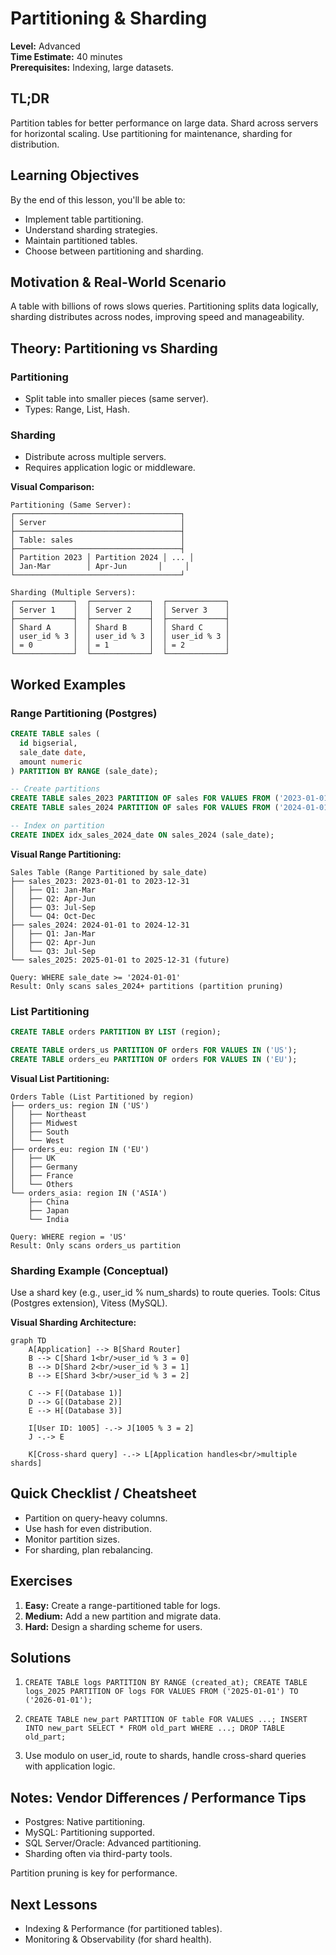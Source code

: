 # Partitioning & Sharding

**Level:** Advanced  
**Time Estimate:** 40 minutes  
**Prerequisites:** Indexing, large datasets.

## TL;DR
Partition tables for better performance on large data. Shard across servers for horizontal scaling. Use partitioning for maintenance, sharding for distribution.

## Learning Objectives
By the end of this lesson, you'll be able to:
- Implement table partitioning.
- Understand sharding strategies.
- Maintain partitioned tables.
- Choose between partitioning and sharding.

## Motivation & Real-World Scenario
A table with billions of rows slows queries. Partitioning splits data logically, sharding distributes across nodes, improving speed and manageability.

## Theory: Partitioning vs Sharding

### Partitioning
- Split table into smaller pieces (same server).
- Types: Range, List, Hash.

### Sharding
- Distribute across multiple servers.
- Requires application logic or middleware.

**Visual Comparison:**
```
Partitioning (Same Server):
┌─────────────────────────────────────┐
│ Server                              │
├─────────────────────────────────────┤
│ Table: sales                        │
├─────────────────────────────────────┤
│ Partition 2023 │ Partition 2024 │ ... │
│ Jan-Mar        │ Apr-Jun       │     │
└─────────────────────────────────────┘

Sharding (Multiple Servers):
┌─────────────┐  ┌─────────────┐  ┌─────────────┐
│ Server 1    │  │ Server 2    │  │ Server 3    │
├─────────────┤  ├─────────────┤  ├─────────────┤
│ Shard A     │  │ Shard B     │  │ Shard C     │
│ user_id % 3 │  │ user_id % 3 │  │ user_id % 3 │
│ = 0         │  │ = 1         │  │ = 2         │
└─────────────┘  └─────────────┘  └─────────────┘
```

## Worked Examples

### Range Partitioning (Postgres)
```sql
CREATE TABLE sales (
  id bigserial,
  sale_date date,
  amount numeric
) PARTITION BY RANGE (sale_date);

-- Create partitions
CREATE TABLE sales_2023 PARTITION OF sales FOR VALUES FROM ('2023-01-01') TO ('2024-01-01');
CREATE TABLE sales_2024 PARTITION OF sales FOR VALUES FROM ('2024-01-01') TO ('2025-01-01');

-- Index on partition
CREATE INDEX idx_sales_2024_date ON sales_2024 (sale_date);
```

**Visual Range Partitioning:**
```
Sales Table (Range Partitioned by sale_date)
├── sales_2023: 2023-01-01 to 2023-12-31
│   ├── Q1: Jan-Mar
│   ├── Q2: Apr-Jun  
│   ├── Q3: Jul-Sep
│   └── Q4: Oct-Dec
├── sales_2024: 2024-01-01 to 2024-12-31
│   ├── Q1: Jan-Mar
│   ├── Q2: Apr-Jun
│   └── Q3: Jul-Sep
└── sales_2025: 2025-01-01 to 2025-12-31 (future)

Query: WHERE sale_date >= '2024-01-01'
Result: Only scans sales_2024+ partitions (partition pruning)
```

### List Partitioning
```sql
CREATE TABLE orders PARTITION BY LIST (region);

CREATE TABLE orders_us PARTITION OF orders FOR VALUES IN ('US');
CREATE TABLE orders_eu PARTITION OF orders FOR VALUES IN ('EU');
```

**Visual List Partitioning:**
```
Orders Table (List Partitioned by region)
├── orders_us: region IN ('US')
│   ├── Northeast
│   ├── Midwest  
│   ├── South
│   └── West
├── orders_eu: region IN ('EU')
│   ├── UK
│   ├── Germany
│   ├── France
│   └── Others
└── orders_asia: region IN ('ASIA')
    ├── China
    ├── Japan
    └── India

Query: WHERE region = 'US'
Result: Only scans orders_us partition
```

### Sharding Example (Conceptual)
Use a shard key (e.g., user_id % num_shards) to route queries. Tools: Citus (Postgres extension), Vitess (MySQL).

**Visual Sharding Architecture:**
```mermaid
graph TD
    A[Application] --> B[Shard Router]
    B --> C[Shard 1<br/>user_id % 3 = 0]
    B --> D[Shard 2<br/>user_id % 3 = 1]  
    B --> E[Shard 3<br/>user_id % 3 = 2]
    
    C --> F[(Database 1)]
    D --> G[(Database 2)]
    E --> H[(Database 3)]
    
    I[User ID: 1005] -.-> J[1005 % 3 = 2]
    J -.-> E
    
    K[Cross-shard query] -.-> L[Application handles<br/>multiple shards]
```

## Quick Checklist / Cheatsheet
- Partition on query-heavy columns.
- Use hash for even distribution.
- Monitor partition sizes.
- For sharding, plan rebalancing.

## Exercises

1. **Easy:** Create a range-partitioned table for logs.
2. **Medium:** Add a new partition and migrate data.
3. **Hard:** Design a sharding scheme for users.

## Solutions

1. `CREATE TABLE logs PARTITION BY RANGE (created_at); CREATE TABLE logs_2025 PARTITION OF logs FOR VALUES FROM ('2025-01-01') TO ('2026-01-01');`

2. `CREATE TABLE new_part PARTITION OF table FOR VALUES ...; INSERT INTO new_part SELECT * FROM old_part WHERE ...; DROP TABLE old_part;`

3. Use modulo on user_id, route to shards, handle cross-shard queries with application logic.

## Notes: Vendor Differences / Performance Tips
- Postgres: Native partitioning.
- MySQL: Partitioning supported.
- SQL Server/Oracle: Advanced partitioning.
- Sharding often via third-party tools.

Partition pruning is key for performance.

## Next Lessons
- Indexing & Performance (for partitioned tables).
- Monitoring & Observability (for shard health).

